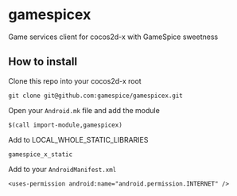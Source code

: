 gamespicex
==========

Game services client for cocos2d-x with GameSpice sweetness

## How to install

Clone this repo into your cocos2d-x root

    git clone git@github.com:gamespice/gamespicex.git

Open your ``Android.mk`` file and add the module

    $(call import-module,gamespicex) 

Add to LOCAL_WHOLE_STATIC_LIBRARIES

    gamespice_x_static

Add to your ``AndroidManifest.xml``

    <uses-permission android:name="android.permission.INTERNET" />
